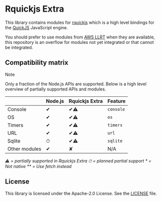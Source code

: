 # Rquickjs Extra

This library contains modules for [rquickjs](https://github.com/DelSkayn/rquickjs) which is a high level bindings for the [QuickJS](https://bellard.org/quickjs/) JavaScript engine.

You should prefer to use modules from [AWS LLRT](https://github.com/awslabs/llrt/tree/main/llrt_modules) when they are available, this repository is an overflow for modules not yet integrated or that cannot be integrated.

## Compatibility matrix

> [!NOTE]
> Only a fraction of the Node.js APIs are supported. Below is a high level overview of partially supported APIs and modules.

|               | Node.js | Rquickjs Extra | Feature   |
| ------------- | ------- | -------------- | --------- |
| Console       | ✔︎      | ✔︎⚠️           | `console` |
| OS            | ✔︎      | ✔︎⚠️           | `os`      |
| Timers        | ✔︎      | ✔︎⚠️           | `timers`  |
| URL           | ✔︎      | ✔︎⚠️           | `url`     |
| Sqlite        | ⏱       | ✔︎⚠️           | `sqlite`  |
| Other modules | ✔︎      | ✘              | N/A       |

_⚠️ = partially supported in Rquickjs Extra_
_⏱ = planned partial support_
_\* = Not native_
_\*\* = Use fetch instead_

## License

This library is licensed under the Apache-2.0 License. See the [LICENSE](LICENSE) file.
